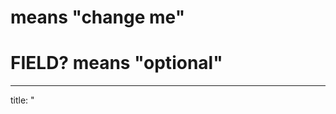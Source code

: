 # <SOMETHING> means "change me"
# FIELD? means "optional"

---
title: "<TITLE>"
# Please, don't use YAML block notation (aka, multi-line strings starting with `|` or `>`).
description: "<DESCRIPTION>"
authors:
  - <AUTHOR1>
  - <AUTHOR2>
  - <AUTHORN>
links:
  gh?: "<USER>/<PROJECT>"
  gl?: "<USER>/<PROJECT>"
  bb?: "<USER>/<PROJECT>"
  web?: "<WEBSITE_LINK>"
  docs?: "<DOCUMENTATION_LINK>"
tags:
  - <TAG1>
  - <TAG2>
  - <TAGN>
categories:
  - <CATEGORY1>
  - <CATEGORY2>
  - <CATEGORYN>
licenses?:
  - <LICENSE1>
  - <LICENSE2>
  - <LICENSEN>
active:
  from: <YEAR>
  to?: <YEAR>
talk: <ISSUE>
---

*"Our own complementary description/explanation"*

## References

- [<TITLE1>](<LINK1>)
- [<TITLE2>](<LINK2>)
- [<TITLEN>](<LINKN>)
